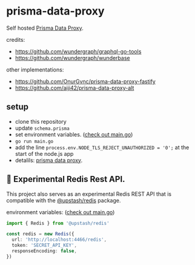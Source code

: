 # prisma-data-proxy

Self hosted [Prisma Data Proxy](https://www.prisma.io/docs/concepts/data-platform/data-proxy).

credits:

- https://github.com/wundergraph/graphql-go-tools
- https://github.com/wundergraph/wunderbase

other implementations:

- https://github.com/OnurGvnc/prisma-data-proxy-fastify
- https://github.com/aiji42/prisma-data-proxy-alt

## setup

- clone this repository
- update `schema.prisma`
- set environment variables. ([check out main.go](./main.go#L20-L39))
- `go run main.go`
- add the line `process.env.NODE_TLS_REJECT_UNAUTHORIZED = '0';` at the start of the node.js app
- detalils: [prisma data proxy](https://www.prisma.io/docs/concepts/data-platform/data-proxy).

## 🧪 Experimental Redis Rest API.

This project also serves as an experimental Redis REST API that is compatible with the [@upstash/redis](https://github.com/upstash/upstash-redis) package.

environment variables: ([check out main.go](./main.go#L41-L44))

```ts
import { Redis } from '@upstash/redis'

const redis = new Redis({
  url: 'http://localhost:4466/redis',
  token: 'SECRET_API_KEY',
  responseEncoding: false,
})
```
